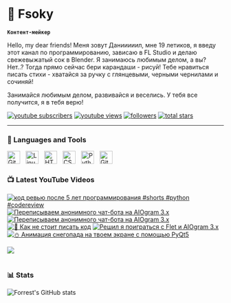 # 🥑 Fsoky

**`Контент-мейкер`**

Hello, my dear friends! Меня зовут Данииииил, мне 19 летиков, я введу этот канал по программированию, зависаю в FL Studio и делаю свежевыжатый сок в Blender. Я занимаюсь любимым делом, а вы? Нет..? Тогда прямо сейчас бери карандаши - рисуй! Тебе нравиться писать стихи - хватайся за ручку с глянцевыми, черными чернилами и сочиняй!

Занимайся любимым делом, развивайся и веселись. У тебя все получится, я в тебя верю!

   <p align="left">
      <a href="https://www.youtube.com/c/fknight?sub_confirmation=1">
         <img alt="youtube subscribers" title="Subscribe to my YouTube channel" src="https://custom-icon-badges.demolab.com/youtube/channel/subscribers/UCeiC2G8vcz6tBmvVo8ydMgQ?color=%23E05D44&label=SUBSCRIBE&logo=video&logoColor=white&style=for-the-badge&labelColor=CE4630"/></a> 
      <a href="https://www.youtube.com/c/fknight">
         <img alt="youtube views" title="YouTube views" src="https://custom-icon-badges.demolab.com/youtube/channel/views/UCeiC2G8vcz6tBmvVo8ydMgQ?color=%23E1AD0E&logo=eye&logoColor=white&style=for-the-badge&labelColor=C79600"/></a> 
      <a href="https://github.com/ForrestKnight?tab=followers">
         <img alt="followers" title="Follow me on Github" src="https://custom-icon-badges.demolab.com/github/followers/Fsoky?color=236ad3&labelColor=1155ba&style=for-the-badge&logo=person-add&label=Follow&logoColor=white"/></a>
      <a href="https://github.com/ForrestKnight?tab=repositories&sort=stargazers">
         <img alt="total stars" title="Total stars on GitHub" src="https://custom-icon-badges.demolab.com/github/stars/Fsoky?color=55960c&style=for-the-badge&labelColor=488207&logo=star"/></a>
   </p>

---

### 🧰 Languages and Tools

<img align="left" alt="Git" width="30px" style="padding-right:10px;" src="https://cdn.jsdelivr.net/gh/devicons/devicon/icons/git/git-original.svg" />
<img align="left" alt="Linux" width="30px" style="padding-right:10px;" src="https://cdn.jsdelivr.net/gh/devicons/devicon/icons/linux/linux-original.svg" />
<img align="left" alt="HTML" width="30px" style="padding-right:10px;" src="https://cdn.jsdelivr.net/gh/devicons/devicon/icons/html5/html5-plain.svg" />
<img align="left" alt="CSS" width="30px" style="padding-right:10px;" src="https://cdn.jsdelivr.net/gh/devicons/devicon/icons/css3/css3-plain.svg" />
<img align="left" alt="Python" width="30px" style="padding-right:10px;" src="https://cdn.jsdelivr.net/gh/devicons/devicon/icons/python/python-plain.svg" />
<img align="left" alt="GitHub" width="30px" style="padding-right:10px;" src="https://cdn.jsdelivr.net/gh/devicons/devicon/icons/github/github-original.svg" />

<br />

#

### 📺 Latest YouTube Videos

<!-- BEGIN YOUTUBE-CARDS -->
[![код ревью после 5 лет программирования #shorts #python #codereview](https://ytcards.demolab.com/?id=efDA8nCDr_M&title=%D0%BA%D0%BE%D0%B4+%D1%80%D0%B5%D0%B2%D1%8C%D1%8E+%D0%BF%D0%BE%D1%81%D0%BB%D0%B5+5+%D0%BB%D0%B5%D1%82+%D0%BF%D1%80%D0%BE%D0%B3%D1%80%D0%B0%D0%BC%D0%BC%D0%B8%D1%80%D0%BE%D0%B2%D0%B0%D0%BD%D0%B8%D1%8F+%23shorts+%23python+%23codereview&lang=en&timestamp=1704125010&background_color=%230d1117&title_color=%23ffffff&stats_color=%23dedede&max_title_lines=1&width=250&border_radius=5 "код ревью после 5 лет программирования #shorts #python #codereview")](https://www.youtube.com/watch?v=efDA8nCDr_M)
[![Переписываем анонимного чат-бота на AIOgram 3.x](https://ytcards.demolab.com/?id=_YcnA_Lht7A&title=%D0%9F%D0%B5%D1%80%D0%B5%D0%BF%D0%B8%D1%81%D1%8B%D0%B2%D0%B0%D0%B5%D0%BC+%D0%B0%D0%BD%D0%BE%D0%BD%D0%B8%D0%BC%D0%BD%D0%BE%D0%B3%D0%BE+%D1%87%D0%B0%D1%82-%D0%B1%D0%BE%D1%82%D0%B0+%D0%BD%D0%B0+AIOgram+3.x&lang=en&timestamp=1704045851&background_color=%230d1117&title_color=%23ffffff&stats_color=%23dedede&max_title_lines=1&width=250&border_radius=5 "Переписываем анонимного чат-бота на AIOgram 3.x")](https://www.youtube.com/watch?v=_YcnA_Lht7A)
[![Переписываем анонимного чат-бота на AIOgram 3.x](https://ytcards.demolab.com/?id=dMiVfLNThMY&title=%D0%9F%D0%B5%D1%80%D0%B5%D0%BF%D0%B8%D1%81%D1%8B%D0%B2%D0%B0%D0%B5%D0%BC+%D0%B0%D0%BD%D0%BE%D0%BD%D0%B8%D0%BC%D0%BD%D0%BE%D0%B3%D0%BE+%D1%87%D0%B0%D1%82-%D0%B1%D0%BE%D1%82%D0%B0+%D0%BD%D0%B0+AIOgram+3.x&lang=en&timestamp=1704045347&background_color=%230d1117&title_color=%23ffffff&stats_color=%23dedede&max_title_lines=1&width=250&border_radius=5 "Переписываем анонимного чат-бота на AIOgram 3.x")](https://www.youtube.com/watch?v=dMiVfLNThMY)
[![👀 Как не стоит писать код](https://ytcards.demolab.com/?id=OhAiuA6O5SQ&title=%F0%9F%91%80+%D0%9A%D0%B0%D0%BA+%D0%BD%D0%B5+%D1%81%D1%82%D0%BE%D0%B8%D1%82+%D0%BF%D0%B8%D1%81%D0%B0%D1%82%D1%8C+%D0%BA%D0%BE%D0%B4&lang=en&timestamp=1703764585&background_color=%230d1117&title_color=%23ffffff&stats_color=%23dedede&max_title_lines=1&width=250&border_radius=5 "👀 Как не стоит писать код")](https://www.youtube.com/watch?v=OhAiuA6O5SQ)
[![Решил я поиграться с Flet и AIOgram 3.x](https://ytcards.demolab.com/?id=RSX975anavU&title=%D0%A0%D0%B5%D1%88%D0%B8%D0%BB+%D1%8F+%D0%BF%D0%BE%D0%B8%D0%B3%D1%80%D0%B0%D1%82%D1%8C%D1%81%D1%8F+%D1%81+Flet+%D0%B8+AIOgram+3.x&lang=en&timestamp=1703242331&background_color=%230d1117&title_color=%23ffffff&stats_color=%23dedede&max_title_lines=1&width=250&border_radius=5 "Решил я поиграться с Flet и AIOgram 3.x")](https://www.youtube.com/watch?v=RSX975anavU)
[![⛄ Анимация снегопада на твоем экране с помощью PyQt5](https://ytcards.demolab.com/?id=tETCdy-Fgm4&title=%E2%9B%84+%D0%90%D0%BD%D0%B8%D0%BC%D0%B0%D1%86%D0%B8%D1%8F+%D1%81%D0%BD%D0%B5%D0%B3%D0%BE%D0%BF%D0%B0%D0%B4%D0%B0+%D0%BD%D0%B0+%D1%82%D0%B2%D0%BE%D0%B5%D0%BC+%D1%8D%D0%BA%D1%80%D0%B0%D0%BD%D0%B5+%D1%81+%D0%BF%D0%BE%D0%BC%D0%BE%D1%89%D1%8C%D1%8E+PyQt5&lang=en&timestamp=1703152961&background_color=%230d1117&title_color=%23ffffff&stats_color=%23dedede&max_title_lines=1&width=250&border_radius=5 "⛄ Анимация снегопада на твоем экране с помощью PyQt5")](https://www.youtube.com/watch?v=tETCdy-Fgm4)
<!-- END YOUTUBE-CARDS -->

[<img src="https://custom-icon-badges.demolab.com/badge/-Subscribe%20For%20More-red?style=for-the-badge&logo=video&logoColor=white"/>](https://www.youtube.com/c/Фсоки?sub_confirmation=1)

#

### 📊 Stats

![Forrest's GitHub stats](https://github-readme-stats.vercel.app/api?username=fsoky&show_icons=true&theme=dracula)

<!-- ![GitHub Streak](https://streak-stats.demolab.com?user=ForrestKnight&theme=dracula&border_radius=4.5) -->
